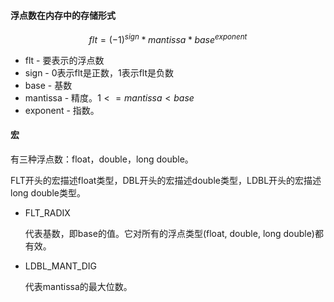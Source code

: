#### 浮点数在内存中的存储形式

$$flt=(-1)^{sign}*mantissa*base^{exponent}$$

- flt - 要表示的浮点数
- sign - 0表示flt是正数，1表示flt是负数
- base - 基数
- mantissa - 精度。$1<=mantissa<base$
- exponent - 指数。

#### 宏

有三种浮点数：float，double，long double。

FLT开头的宏描述float类型，DBL开头的宏描述double类型，LDBL开头的宏描述long double类型。

- FLT_RADIX

  代表基数，即base的值。它对所有的浮点类型(float, double, long double)都有效。

- LDBL_MANT_DIG

  代表mantissa的最大位数。


